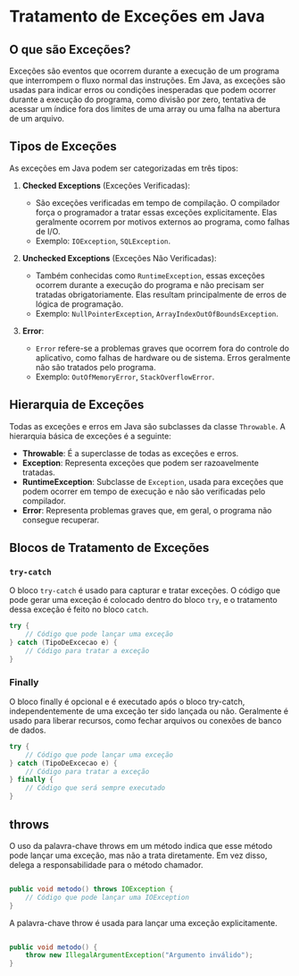 # Tratamento de Exceções em Java

## O que são Exceções?

Exceções são eventos que ocorrem durante a execução de um programa que interrompem o fluxo normal das instruções. Em Java, as exceções são usadas para indicar erros ou condições inesperadas que podem ocorrer durante a execução do programa, como divisão por zero, tentativa de acessar um índice fora dos limites de uma array ou uma falha na abertura de um arquivo.

## Tipos de Exceções

As exceções em Java podem ser categorizadas em três tipos:

1. **Checked Exceptions** (Exceções Verificadas): 
   - São exceções verificadas em tempo de compilação. O compilador força o programador a tratar essas exceções explicitamente. Elas geralmente ocorrem por motivos externos ao programa, como falhas de I/O.
   - Exemplo: `IOException`, `SQLException`.

2. **Unchecked Exceptions** (Exceções Não Verificadas): 
   - Também conhecidas como `RuntimeException`, essas exceções ocorrem durante a execução do programa e não precisam ser tratadas obrigatoriamente. Elas resultam principalmente de erros de lógica de programação.
   - Exemplo: `NullPointerException`, `ArrayIndexOutOfBoundsException`.

3. **Error**: 
   - `Error` refere-se a problemas graves que ocorrem fora do controle do aplicativo, como falhas de hardware ou de sistema. Erros geralmente não são tratados pelo programa.
   - Exemplo: `OutOfMemoryError`, `StackOverflowError`.

## Hierarquia de Exceções

Todas as exceções e erros em Java são subclasses da classe `Throwable`. A hierarquia básica de exceções é a seguinte:


- **Throwable**: É a superclasse de todas as exceções e erros. 
- **Exception**: Representa exceções que podem ser razoavelmente tratadas.
- **RuntimeException**: Subclasse de `Exception`, usada para exceções que podem ocorrer em tempo de execução e não são verificadas pelo compilador.
- **Error**: Representa problemas graves que, em geral, o programa não consegue recuperar.

## Blocos de Tratamento de Exceções

### `try-catch`

O bloco `try-catch` é usado para capturar e tratar exceções. O código que pode gerar uma exceção é colocado dentro do bloco `try`, e o tratamento dessa exceção é feito no bloco `catch`.

```java
try {
    // Código que pode lançar uma exceção
} catch (TipoDeExcecao e) {
    // Código para tratar a exceção
}

```

### Finally

O bloco finally é opcional e é executado após o bloco try-catch, independentemente de uma exceção ter sido lançada ou não. Geralmente é usado para liberar recursos, como fechar arquivos ou conexões de banco de dados.

```java
try {
    // Código que pode lançar uma exceção
} catch (TipoDeExcecao e) {
    // Código para tratar a exceção
} finally {
    // Código que será sempre executado
}

```

## throws

O uso da palavra-chave throws em um método indica que esse método pode lançar uma exceção, mas não a trata diretamente. Em vez disso, delega a responsabilidade para o método chamador.

```java

public void metodo() throws IOException {
    // Código que pode lançar uma IOException
}

```

A palavra-chave throw é usada para lançar uma exceção explicitamente.

```java

public void metodo() {
    throw new IllegalArgumentException("Argumento inválido");
}

